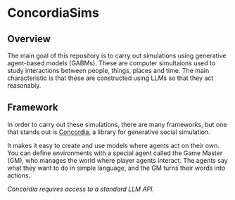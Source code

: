 # ConcordiaSims
## Overview
The main goal of this repository is to carry out simulations using generative agent-based models (GABMs). These are computer simultaions used to study interactions between people, things, places and time. The main characteristic is that these are constructed using LLMs so that they act reasonably.

## Framework
In order to carry out these simulations, there are many frameworks, but one that stands out is [Concordia](https://github.com/google-deepmind/concordia), a library for generative social simulation. 

It makes it easy to create and use models where agents act on their own. You can define environments with a special agent called the Game Master (GM), who manages the world where player agents interact. The agents say what they want to do in simple language, and the GM turns their words into actions.

*Concordia requires access to a standard LLM API.*
